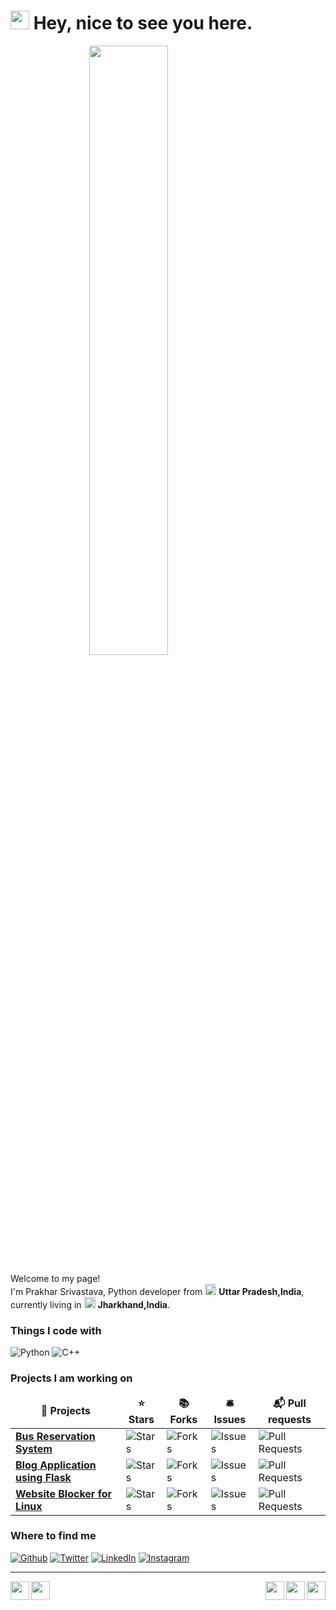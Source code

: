 <h1><img src="https://emojis.slackmojis.com/emojis/images/1531849430/4246/blob-sunglasses.gif?1531849430" width="30"/> Hey, nice to see you here.</h1>

<img src = "https://raw.githubusercontent.com/RoyalEagle73/RoyalEagle73/master/coding-freak.gif" width = "400" style = "display: block;margin-left: auto;margin-right: auto;width: 50%;align : center"/>


<p>
    Welcome to my page! </br> I'm Prakhar Srivastava, Python developer from <img src="https://image.shutterstock.com/image-illustration/india-flag-icon-clipping-     path-260nw-175844369.jpg" width="18"/> <b>Uttar Pradesh,India</b>, currently living in <img src="https://image.shutterstock.com/image-illustration/india-flag-     icon-clipping-path-260nw-175844369.jpg" width="18"/> <b>Jharkhand,India</b>. </p>
    <h3>
	Things I code with
    </h3>
<p>
  <img alt="Python" src="https://img.shields.io/badge/Python-%20-lightgrey" />
  <img alt="C++" src="https://img.shields.io/badge/C++-%20-red" />
</p>
<h3>Projects I am working on</h3>
<table>
  <thead align="center">
    <tr border: none;>
      <td><b>🎁 Projects</b></td>
      <td><b>⭐ Stars</b></td>
      <td><b>📚 Forks</b></td>
      <td><b>🛎 Issues</b></td>
      <td><b>📬 Pull requests</b></td>
    </tr>
  </thead>
  <tbody>
    <tr>
	<td><a href="https://github.com/ami-jugjug/BUS-RESERVATION-SYSTEM-USING-CPP-STL"><b>Bus Reservation System</b></a></td>
	<td><img alt="Stars" src="https://img.shields.io/github/stars/ami-jugjug/BUS-RESERVATION-SYSTEM-USING-CPP-STL?style=flat-square&labelColor=343b41"/></td>
	<td><img alt="Forks" src="https://img.shields.io/github/forks/ami-jugjug/BUS-RESERVATION-SYSTEM-USING-CPP-STL?style=flat-square&labelColor=343b41"/></td>
	<td><img alt="Issues" src="https://img.shields.io/github/issues/ami-jugjug/BUS-RESERVATION-SYSTEM-USING-CPP-STL?style=flat-square&labelColor=343b41"/>		</td>
	<td><img alt="Pull Requests" src="https://img.shields.io/github/issues-pr/ami-jugjug/BUS-RESERVATION-SYSTEM-USING-CPP-STL?style=flat-square&labelColor=343b41"/></td>
    </tr>
    <tr>
	<td><a href="https://github.com/ami-jugjug/Flask-App-combined"><b>Blog Application using Flask</b></a></td>
        <td><img alt="Stars" src="https://img.shields.io/github/stars/ami-jugjug/Flask-App-combined?style=flat-square&labelColor=343b41"/></td>
        <td><img alt="Forks" src="https://img.shields.io/github/forks/ami-jugjug/Flask-App-combined?style=flat-square&labelColor=343b41"/></td>
        <td><img alt="Issues" src="https://img.shields.io/github/issues/ami-jugjug/Flask-App-combined?style=flat-square&labelColor=343b41"/></td>
        <td><img alt="Pull Requests" src="https://img.shields.io/github/issues-pr/ami-jugjug/Flask-App-combined?style=flat-square&labelColor=343b41"/></td>
    </tr>
    <tr>
	<td><a href="https://github.com/ami-jugjug/Website-Blocker-for-Linux-GUI"><b>Website Blocker for Linux</b></a></td>
        <td><img alt="Stars" src="https://img.shields.io/github/stars/ami-jugjug/Website-Blocker-for-Linux-GUI?style=flat-square&labelColor=343b41"/></td>
        <td><img alt="Forks" src="https://img.shields.io/github/forks/ami-jugjug/Website-Blocker-for-Linux-GUI?style=flat-square&labelColor=343b41"/></td>
        <td><img alt="Issues" src="https://img.shields.io/github/issues/ami-jugjug/Website-Blocker-for-Linux-GUI?style=flat-square&labelColor=343b41"/></td>
        <td><img alt="Pull Requests" src="https://img.shields.io/github/issues-pr/ami-jugjug/Website-Blocker-for-Linux-GUI?style=flat-square&labelColor=343b41"/>	 </td>
    </tr>
  </tbody>
</table>
<h3>Where to find me</h3>
<p>
 <a href="https://github.com/ami-jugjug" target="_blank"><img alt="Github" src="https://img.shields.io/badge/GitHub-%2312100E.svg?&style=for-the-badge&logo=Github&logoColor=white" /></a> <a href="https://twitter.com/ami_jugjug" target="_blank"><img alt="Twitter" src="https://img.shields.io/badge/twitter-%231DA1F2.svg?&style=for-the-badge&logo=twitter&logoColor=white" /></a> <a href="https://www.linkedin.com/in/amijugjug" target="_blank"><img alt="LinkedIn" src="https://img.shields.io/badge/linkedin-%230077B5.svg?&style=for-the-badge&logo=linkedin&logoColor=white" /></a> <a href="https://www.instagram.com/ami_jugjug" target="_blank"><img alt="Instagram" src="https://img.shields.io/badge/instagram-%230077B5.svg?&style=for-the-badge&logo=instagram&logoColor=purple" /></a>
</p>

------------
<p align='center'>
  <img width="30"  align='left' src="https://media1.giphy.com/media/du3J3cXyzhj75IOgvA/giphy.gif?cid=ecf05e47606xz337xsmht436z15o6q5lfdqfmid86fp0j5qc&rid=giphy.gif">
    <img width="30"  align='right' src="https://media.giphy.com/media/KAq5w47R9rmTuvWOWa/giphy.gif">
    <img width="30"  align='right'  src="https://user-images.githubusercontent.com/42747200/46140125-da084900-c26d-11e8-8ea7-c45ae6306309.png">
    <img width="30"  align='left' src="https://media2.giphy.com/media/SS8CV2rQdlYNLtBCiF/giphy.gif">
    <img width="30"  align='right' src="https://media.giphy.com/media/26n7b7PjSOZJwVCmY/giphy.gif">
</p>
